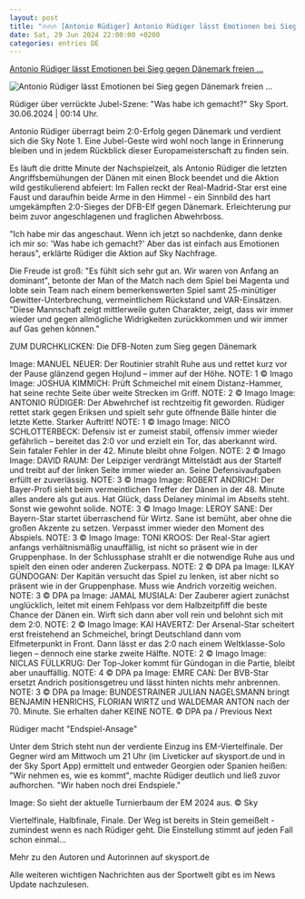 ```yaml
---
layout: post
title: "🔥🔥🔥 [Antonio Rüdiger] Antonio Rüdiger lässt Emotionen bei Sieg gegen Dänemark freien ..."
date: Sat, 29 Jun 2024 22:00:00 +0200
categories: entries DE
---
```

[Antonio Rüdiger lässt Emotionen bei Sieg gegen Dänemark freien ...](https://sport.sky.de/fussball/artikel/antonio-ruediger-laesst-emotionen-bei-sieg-gegen-daenemark-freien-lauf/13161136/34170)

![Antonio Rüdiger lässt Emotionen bei Sieg gegen Dänemark freien ...](https://e6.365dm.de/24/06/1600x900/skysport_de-rdiger-dfb_6594634.jpg?20240629233038)

Rüdiger über verrückte Jubel-Szene: "Was habe ich gemacht?" Sky Sport. 30.06.2024 | 00:14 Uhr.

Antonio Rüdiger überragt beim 2:0-Erfolg gegen Dänemark und verdient sich die Sky Note 1. Eine Jubel-Geste wird wohl noch lange in Erinnerung bleiben und in jedem Rückblick dieser Europameisterschaft zu finden sein.

Es läuft die dritte Minute der Nachspielzeit, als Antonio Rüdiger die letzten Angriffsbemühungen der Dänen mit einen Block beendet und die Aktion wild gestikulierend abfeiert: Im Fallen reckt der Real-Madrid-Star erst eine Faust und daraufhin beide Arme in den Himmel - ein Sinnbild des hart umgekämpften 2:0-Sieges der DFB-Elf gegen Dänemark. Erleichterung pur beim zuvor angeschlagenen und fraglichen Abwehrboss.

"Ich habe mir das angeschaut. Wenn ich jetzt so nachdenke, dann denke ich mir so: 'Was habe ich gemacht?' Aber das ist einfach aus Emotionen heraus", erklärte Rüdiger die Aktion auf Sky Nachfrage.

Die Freude ist groß: "Es fühlt sich sehr gut an. Wir waren von Anfang an dominant", betonte der Man of the Match nach dem Spiel bei Magenta und lobte sein Team nach einem bemerkenswerten Spiel samt 25-minütiger Gewitter-Unterbrechung, vermeintlichem Rückstand und VAR-Einsätzen. "Diese Mannschaft zeigt mittlerweile guten Charakter, zeigt, dass wir immer wieder und gegen allmögliche Widrigkeiten zurückkommen und wir immer auf Gas gehen können."

ZUM DURCHKLICKEN: Die DFB-Noten zum Sieg gegen Dänemark

Image: MANUEL NEUER: Der Routinier strahlt Ruhe aus und rettet kurz vor der Pause glänzend gegen Hojlund – immer auf der Höhe. NOTE: 1 © Imago Image: JOSHUA KIMMICH: Prüft Schmeichel mit einem Distanz-Hammer, hat seine rechte Seite über weite Strecken im Griff. NOTE: 2 © Imago Image: ANTONIO RÜDIGER: Der Abwehrchef ist rechtzeitig fit geworden. Rüdiger rettet stark gegen Eriksen und spielt sehr gute öffnende Bälle hinter die letzte Kette. Starker Auftritt! NOTE: 1 © Imago Image: NICO SCHLOTTERBECK: Defensiv ist er zumeist stabil, offensiv immer wieder gefährlich – bereitet das 2:0 vor und erzielt ein Tor, das aberkannt wird. Sein fataler Fehler in der 42. Minute bleibt ohne Folgen. NOTE: 2 © Imago Image: DAVID RAUM: Der Leipziger verdrängt Mittelstädt aus der Startelf und treibt auf der linken Seite immer wieder an. Seine Defensivaufgaben erfüllt er zuverlässig. NOTE: 3 © Imago Image: ROBERT ANDRICH: Der Bayer-Profi sieht beim vermeintlichen Treffer der Dänen in der 48. Minute alles andere als gut aus. Hat Glück, dass Delaney minimal im Abseits steht. Sonst wie gewohnt solide. NOTE: 3 © Imago Image: LEROY SANE: Der Bayern-Star startet überraschend für Wirtz. Sane ist bemüht, aber ohne die großen Akzente zu setzen. Verpasst immer wieder den Moment des Abspiels. NOTE: 3 © Imago Image: TONI KROOS: Der Real-Star agiert anfangs verhältnismäßig unauffällig, ist nicht so präsent wie in der Gruppenphase. In der Schlussphase strahlt er die notwendige Ruhe aus und spielt den einen oder anderen Zuckerpass. NOTE: 2 © DPA pa Image: ILKAY GÜNDOGAN: Der Kapitän versucht das Spiel zu lenken, ist aber nicht so präsent wie in der Gruppenphase. Muss wie Andrich vorzeitig weichen. NOTE: 3 © DPA pa Image: JAMAL MUSIALA: Der Zauberer agiert zunächst unglücklich, leitet mit einem Fehlpass vor dem Halbzeitpfiff die beste Chance der Dänen ein. Wirft sich dann aber voll rein und belohnt sich mit dem 2:0. NOTE: 2 © Imago Image: KAI HAVERTZ: Der Arsenal-Star scheitert erst freistehend an Schmeichel, bringt Deutschland dann vom Elfmeterpunkt in Front. Dann lässt er das 2:0 nach einem Weltklasse-Solo liegen – dennoch eine starke zweite Hälfte. NOTE: 2 © Imago Image: NICLAS FÜLLKRUG: Der Top-Joker kommt für Gündogan in die Partie, bleibt aber unauffällig. NOTE: 4 © DPA pa Image: EMRE CAN: Der BVB-Star ersetzt Andrich positionsgetreu und lässt hinten nichts mehr anbrennen. NOTE: 3 © DPA pa Image: BUNDESTRAINER JULIAN NAGELSMANN bringt BENJAMIN HENRICHS, FLORIAN WIRTZ und WALDEMAR ANTON nach der 70. Minute. Sie erhalten daher KEINE NOTE. © DPA pa / Previous Next

Rüdiger macht "Endspiel-Ansage"

Unter dem Strich steht nun der verdiente Einzug ins EM-Viertelfinale. Der Gegner wird am Mittwoch um 21 Uhr (im Liveticker auf skysport.de und in der Sky Sport App) ermittelt und entweder Georgien oder Spanien heißen: "Wir nehmen es, wie es kommt", machte Rüdiger deutlich und ließ zuvor aufhorchen. "Wir haben noch drei Endspiele."

Image: So sieht der aktuelle Turnierbaum der EM 2024 aus. © Sky

Viertelfinale, Halbfinale, Finale. Der Weg ist bereits in Stein gemeißelt - zumindest wenn es nach Rüdiger geht. Die Einstellung stimmt auf jeden Fall schon einmal...

Mehr zu den Autoren und Autorinnen auf skysport.de

Alle weiteren wichtigen Nachrichten aus der Sportwelt gibt es im News Update nachzulesen.

